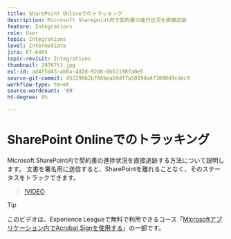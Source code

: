 ```yaml
---
title: SharePoint Onlineでのトラッキング
description: Microsoft Sharepoint内で契約書の進行状況を直接追跡
feature: Integrations
role: User
topic: Integrations
level: Intermediate
jira: KT-6465
topic-revisit: Integrations
thumbnail: 29767t1.jpg
exl-id: ad4f5d43-ab6a-4d2d-92d6-8b51198fa0e5
source-git-commit: 452299b2b786beab9df7a5019da4f3840d9cdec9
workflow-type: tm+mt
source-wordcount: '69'
ht-degree: 0%

---
```


# SharePoint Onlineでのトラッキング

Microsoft SharePoint内で契約書の進捗状況を直接追跡する方法について説明します。 文書を署名用に送信すると、SharePointを離れることなく、そのステータスをトラックできます。

>[!VIDEO](https://video.tv.adobe.com/v/29767t1?quality=12&learn=on&hidetitle=true)

>[!TIP]
>
>このビデオは、Experience Leagueで無料で利用できるコース「[Microsoftアプリケーション内でAcrobat Signを使用する](https://experienceleague.adobe.com/?recommended=Sign-U-1-2020.2)」の一部です。
